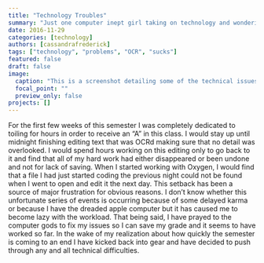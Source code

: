 ```yaml
---
title: "Technology Troubles"
summary: "Just one computer inept girl taking on technology and wondering why it hates her."
date: 2016-11-29
categories: [technology]
authors: [cassandrafrederick]
tags: ["technology", "problems", "OCR", "sucks"]
featured: false
draft: false
image: 
  caption: "This is a screenshot detailing some of the technical issues I have been experiencing."
  focal_point: ""
  preview_only: false
projects: []
---
```

For the first few weeks of this semester I was completely dedicated to toiling for hours in order to receive an “A” in this class. I would stay up until midnight finishing editing text that was OCRd making sure that no detail was overlooked. I would spend hours working on this editing only to go back to it and find that all of my hard work had either disappeared or been undone and not for lack of saving. When I started working with Oxygen, I would find that a file I had just started coding the previous night could not be found when I went to open and edit it the next day. This setback has been a source of major frustration for obvious reasons. I don’t know whether this unfortunate series of events is occurring because of some delayed karma or because I have the dreaded apple computer but it has caused me to become lazy with the workload. That being said, I have prayed to the computer gods to fix my issues so I can save my grade and it seems to have worked so far. In the wake of my realization about how quickly the semester is coming to an end I have kicked back into gear and have decided to push through any and all technical difficulties.
